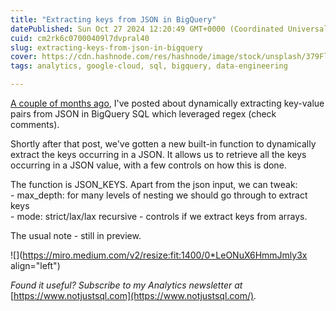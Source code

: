 ```yaml
---
title: "Extracting keys from JSON in BigQuery"
datePublished: Sun Oct 27 2024 12:20:49 GMT+0000 (Coordinated Universal Time)
cuid: cm2rk6c07000409l7dvpral40
slug: extracting-keys-from-json-in-bigquery
cover: https://cdn.hashnode.com/res/hashnode/image/stock/unsplash/379FlotHWkE/upload/4fca62c7502a64ae1494e4a98ee56dc3.jpeg
tags: analytics, google-cloud, sql, bigquery, data-engineering

---
```


[A couple of months ago](https://datawise.dev/dynamically-extracting-json-data-in-bigquery), I've posted about dynamically extracting key-value pairs from JSON in BigQuery SQL which leveraged regex (check comments).

Shortly after that post, we've gotten a new built-in function to dynamically extract the keys occurring in a JSON. It allows us to retrieve all the keys occurring in a JSON value, with a few controls on how this is done.

The function is JSON\_KEYS. Apart from the json input, we can tweak:  
\- max\_depth: for many levels of nesting we should go through to extract keys  
\- mode: strict/lax/lax recursive - controls if we extract keys from arrays.

The usual note - still in preview.

![](https://miro.medium.com/v2/resize:fit:1400/0*LeONuX6HmmJmly3x align="left")

*Found it useful? Subscribe to my Analytics newsletter at* [https://www.notjustsql.com](https://www.notjustsql.com/)*.*
